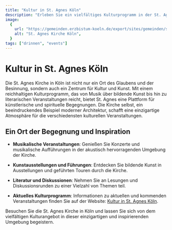 ```yaml
---
title: "Kultur in St. Agnes Köln"
description: "Erleben Sie ein vielfältiges Kulturprogramm in der St. Agnes Kirche in Köln, einem Ort, der künstlerische und spirituelle Erfahrungen in einem beeindruckenden architektonischen Rahmen vereint"
image:
  {
    url: "https://gemeinden.erzbistum-koeln.de/export/sites/gemeinden/st-agnes-koeln/.content/.galleries/images/_configuration/pfarrgemeinde_150px_ms.gif",
    alt: "St. Agnes Kirche Köln",
  }
tags: ["drinnen", "events"]
---
```


# Kultur in St. Agnes Köln

Die St. Agnes Kirche in Köln ist nicht nur ein Ort des Glaubens und der Besinnung, sondern auch ein Zentrum für Kultur und Kunst. Mit einem reichhaltigen Kulturprogramm, das von Musik über bildende Kunst bis hin zu literarischen Veranstaltungen reicht, bietet St. Agnes eine Plattform für künstlerische und spirituelle Begegnungen. Die Kirche selbst, ein beeindruckendes Beispiel moderner Architektur, schafft eine einzigartige Atmosphäre für die verschiedensten kulturellen Veranstaltungen.

## Ein Ort der Begegnung und Inspiration

- **Musikalische Veranstaltungen**: Genießen Sie Konzerte und musikalische Aufführungen in der akustisch hervorragenden Umgebung der Kirche.
- **Kunstausstellungen und Führungen**: Entdecken Sie bildende Kunst in Ausstellungen und geführten Touren durch die Kirche.
- **Literatur und Diskussionen**: Nehmen Sie an Lesungen und Diskussionsrunden zu einer Vielzahl von Themen teil.

- **Aktuelles Kulturprogramm**: Informationen zu aktuellen und kommenden Veranstaltungen finden Sie auf der Website: [Kultur in St. Agnes Köln](https://gemeinden.erzbistum-koeln.de/st-agnes-koeln/kultur/).

Besuchen Sie die St. Agnes Kirche in Köln und lassen Sie sich von dem vielfältigen Kulturangebot in dieser einzigartigen und inspirierenden Umgebung begeistern.
